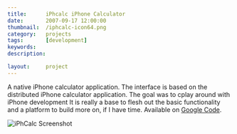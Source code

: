 ```yaml
---
title: 		iPhcalc iPhone Calculator
date: 		2007-09-17 12:00:00
thumbnail: 	/iphcalc-icon64.png
category: 	projects
tags: 		[development]
keywords:
description:

layout: 	project
---
```

A native iPhone calculator application. The interface is based on the distributed iPhone calculator application. The goal was to cplay around with iPhone development It is really a base to flesh out the basic functionality and a platform to build more on, if I have time.  Available on <a href="http://code.google.com/p/iphcalc/">Google Code</a>.

![iPhCalc Screenshot]({{site.asseturl}}/iphcalc-screenshot.png "iPhCalc Screenshot")
